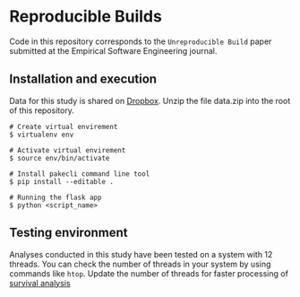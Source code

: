 # Reproducible Builds
Code in this repository corresponds to the `Unreproducible Build` paper submitted at the Empirical Software Engineering journal.

## Installation and execution
Data for this study is shared on [Dropbox](https://www.dropbox.com/s/n8tepo0hn21jfh6/data.zip?dl=0). Unzip the file data.zip into the root of this repository.

```
# Create virtual envirement 
$ virtualenv env

# Activate virtual envirement
$ source env/bin/activate

# Install pakecli command line tool
$ pip install --editable .

# Running the flask app
$ python <script_name>
```

## Testing environment

Analyses conducted in this study have been tested on a system with 12 threads. You can check the number of threads in your system by using commands like `htop`. Update the number of threads for faster processing of [survival analysis](https://github.com/SAILResearch/wip-21-rahul_bajaj-reproducible_builds-code/blob/main/src/Survival%20Analysis/survival_of_reproducible_packages.py#L97)

